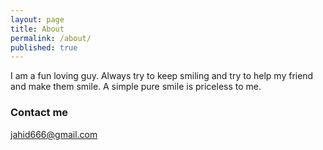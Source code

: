 ```yaml
---
layout: page
title: About
permalink: /about/
published: true
---
```


I am a fun loving guy. Always try to keep smiling and try to help my friend and make them smile. A simple pure smile is priceless to me. 


### Contact me

[jahid666@gmail.com](mailto:email@domain.com)